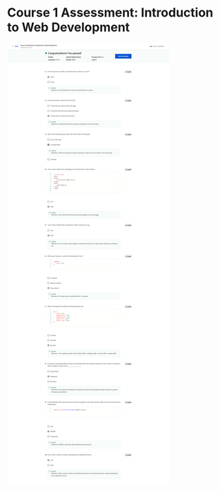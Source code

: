 # Course 1 Assessment: Introduction to Web Development

![screencapture-coursera-org-learn-introduction-to-back-end-development-exam-DVDCf-course-1-assessment-introduction-to-web-development-view-attempt-2023-02-12-11_10_41.png](Course%201%20Assessment%20Introduction%20to%20Web%20Developmen%20754da428252c4f87a29d8c85d6d64b5d/screencapture-coursera-org-learn-introduction-to-back-end-development-exam-DVDCf-course-1-assessment-introduction-to-web-development-view-attempt-2023-02-12-11_10_41.png)
